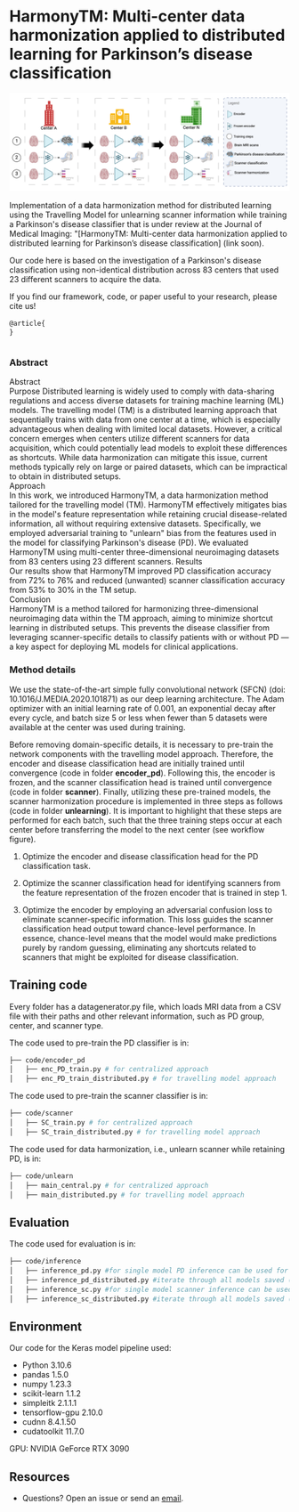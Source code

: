 # HarmonyTM: Multi-center data harmonization applied to distributed learning for Parkinson’s disease classification
<div align="center">

</div>

<p align="center">
<img src="harmonyTM.png?raw=true">
</p>


Implementation of a data harmonization method for distributed learning using the Travelling Model for unlearning scanner information while training a Parkinson's disease classifier that is under review at the Journal of Medical Imaging: "[HarmonyTM: Multi-center data harmonization applied to distributed learning for Parkinson’s disease classification] (link soon).

Our code here is based on the investigation of a Parkinson's disease classification using non-identical distribution across 83 centers that used 23 different scanners to acquire the data.

If you find our framework, code, or paper useful to your research, please cite us!
```
@article{
}

```
```

```

### Abstract 
Abstract  
Purpose
Distributed learning is widely used to comply with data-sharing regulations and access diverse datasets for training machine learning (ML) models. The travelling model (TM) is a distributed learning approach that sequentially trains with data from one center at a time, which is especially advantageous when dealing with limited local datasets. However, a critical concern emerges when centers utilize different scanners for data acquisition, which could potentially lead models to exploit these differences as shortcuts. While data harmonization can mitigate this issue, current methods typically rely on large or paired datasets, which can be impractical to obtain in distributed setups.  
Approach  
In this work, we introduced HarmonyTM, a data harmonization method tailored for the travelling model (TM). HarmonyTM effectively mitigates bias in the model's feature representation while retaining crucial disease-related information, all without requiring extensive datasets. Specifically, we employed adversarial training to "unlearn" bias from the features used in the model for classifying Parkinson's disease (PD). We evaluated HarmonyTM using multi-center three-dimensional neuroimaging datasets from 83 centers using 23 different scanners. 
Results  
Our results show that HarmonyTM improved PD classification accuracy from 72% to 76% and reduced (unwanted) scanner classification accuracy from 53% to 30% in the TM setup.  
Conclusion  
HarmonyTM is a method tailored for harmonizing three-dimensional neuroimaging data within the TM approach, aiming to minimize shortcut learning in distributed setups. This prevents the disease classifier from leveraging scanner-specific details to classify patients with or without PD — a key aspect for deploying ML models for clinical applications. 

### Method details
We use the state-of-the-art simple fully convolutional network (SFCN) (doi: 10.1016/J.MEDIA.2020.101871) as our deep learning architecture. The Adam optimizer with an initial learning rate of 0.001, an exponential decay after every cycle, and batch size 5 or less when fewer than 5 datasets were available at the center was used during training.

Before removing domain-specific details, it is necessary to pre-train the network components with the travelling model approach. Therefore, the encoder and disease classification head are initially trained until convergence (code in folder **encoder_pd**). Following this, the encoder is frozen, and the scanner classification head is trained until convergence (code in folder **scanner**). Finally, utilizing these pre-trained models, the scanner harmonization procedure is implemented in three steps as follows (code in folder **unlearning**). It is important to highlight that these steps are performed for each batch, such that the three training steps occur at each center before transferring the model to the next center (see workflow figure). 

1. Optimize the encoder and disease classification head for the PD classification task. 

2. Optimize the scanner classification head for identifying scanners from the feature representation of the frozen encoder that is trained in step 1. 

3. Optimize the encoder by employing an adversarial confusion loss to eliminate scanner-specific information. This loss guides the scanner classification head output toward chance-level performance. In essence, chance-level means that the model would make predictions purely by random guessing, eliminating any shortcuts related to scanners that might be exploited for disease classification. 

## Training code 

Every folder has a datagenerator.py file, which loads MRI data from a CSV file with their paths and other relevant information, such as PD group, center, and scanner type.

The code used to pre-train the PD classifier is in: 
```bash
├── code/encoder_pd
│   ├── enc_PD_train.py # for centralized approach
│   ├── enc_PD_train_distributed.py # for travelling model approach
```

The code used to pre-train the scanner classifier is in: 
```bash
├── code/scanner
│   ├── SC_train.py # for centralized approach
│   ├── SC_train_distributed.py # for travelling model approach
```

The code used for data harmonization, i.e., unlearn scanner while retaining PD, is in: 
```bash
├── code/unlearn
│   ├── main_central.py # for centralized approach
│   ├── main_distributed.py # for travelling model approach
```

## Evaluation
The code used for evaluation is in: 
```bash
├── code/inference
│   ├── inference_pd.py #for single model PD inference can be used for a centralized approach or a specific model in the travelling model approach
│   ├── inference_pd_distributed.py #iterate through all models saved (one per cycle) during travelling model training for PD inference
│   ├── inference_sc.py #for single model scanner inference can be used for a centralized approach or a specific model in the travelling model 
│   ├── inference_sc_distributed.py #iterate through all models saved (one per cycle) during travelling model training for scanner inference
```


## Environment 
Our code for the Keras model pipeline used: 
* Python 3.10.6
* pandas 1.5.0
* numpy 1.23.3
* scikit-learn 1.1.2
* simpleitk 2.1.1.1
* tensorflow-gpu 2.10.0
* cudnn 8.4.1.50
* cudatoolkit 11.7.0

GPU: NVIDIA GeForce RTX 3090


## Resources
* Questions? Open an issue or send an [email](mailto:raissa_souzadeandrad@ucalgary.ca?subject=PD-travelling-model).
